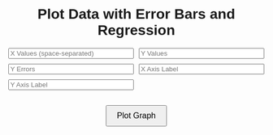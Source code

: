 <!DOCTYPE html>
<html lang="en">
<head>
  <meta charset="UTF-8" />
  <title>Plot with Error Bars and Regression</title>
  <script src="https://cdn.plot.ly/plotly-latest.min.js"></script>
  <style>
    body {
      font-family: Arial, sans-serif;
      margin: 40px;
      text-align: center;
    }
    .input-grid {
      display: grid;
      grid-template-columns: repeat(2, 1fr);
      gap: 10px;
      max-width: 600px;
      margin: 0 auto 20px;
    }
    input[type="text"] {
      width: 100%;
      padding: 8px;
    }
    button {
      padding: 10px 20px;
      margin-top: 10px;
      font-size: 16px;
    }
  </style>
</head>
<body>
  <h1>Plot Data with Error Bars and Regression</h1>

  <div class="input-grid">
    <input id="xValues" placeholder="X Values (space-separated)">
    <input id="yValues" placeholder="Y Values">
    <input id="yErrors" placeholder="Y Errors">
    <input id="xLabel" placeholder="X Axis Label">
    <input id="yLabel" placeholder="Y Axis Label">
  </div>

  <button onclick="plot()">Plot Graph</button>
  <div id="chart" style="width: 100%; height: 600px;"></div>

  <script>
    function parseInput(id) {
      return document.getElementById(id).value.trim().split(/\s+/).map(Number);
    }

    function weightedLinearRegression(x, y, errors) {
      const w = errors.map(e => 1 / (e * e));
      const sum = arr => arr.reduce((a, b) => a + b, 0);
      const S = sum(w);
      const Sx = sum(x.map((xi, i) => xi * w[i]));
      const Sy = sum(y.map((yi, i) => yi * w[i]));
      const Sxx = sum(x.map((xi, i) => xi * xi * w[i]));
      const Sxy = sum(x.map((xi, i) => xi * y[i] * w[i]));

      const denom = S * Sxx - Sx * Sx;
      const slope = (S * Sxy - Sx * Sy) / denom;
      const intercept = (Sxx * Sy - Sx * Sxy) / denom;

      const slopeError = Math.sqrt(S / denom);
      const interceptError = Math.sqrt(Sxx / denom);

      return { slope, intercept, slopeError, interceptError };
    }

    function plot() {
      const x = parseInput('xValues');
      const y = parseInput('yValues');
      const yErr = parseInput('yErrors');

      if (x.length !== y.length || y.length !== yErr.length) {
        alert("X, Y, and Y Errors must have the same length.");
        return;
      }

      const xLabel = document.getElementById("xLabel").value || "X Axis";
      const yLabel = document.getElementById("yLabel").value || "Y Axis";

      const { slope, intercept, slopeError, interceptError } =
        weightedLinearRegression(x, y, yErr);

      const regressionY = x.map(xi => slope * xi + intercept);

      const traceData = {
        x: x,
        y: y,
        error_y: {
          type: 'data',
          array: yErr,
          visible: true
        },
        mode: 'markers',
        name: 'Data',
        type: 'scatter',
        marker: { color: 'blue' }
      };

      const traceLine = {
        x: x,
        y: regressionY,
        mode: 'lines',
        line: { color: 'red' },
        type: 'scatter',
        showlegend: false
      };

      const equationText = `y = ${slope.toFixed(2)} ± ${slopeError.toFixed(2)}x + ${intercept.toFixed(2)} ± ${interceptError.toFixed(2)}`;

      const layout = {
        title: `Weighted Linear Regression`,
        xaxis: { title: xLabel },
        yaxis: { title: yLabel },
        showlegend: false,
        annotations: [{
          x: Math.min(...x),
          y: Math.max(...y),
          xanchor: 'left',
          yanchor: 'top',
          text: equationText,
          showarrow: false,
          font: {
            size: 14,
            color: 'black'
          },
          bgcolor: 'rgba(255,255,255,0.7)',
          bordercolor: 'black',
          borderwidth: 1
        }]
      };

      Plotly.newPlot('chart', [traceData, traceLine], layout);
    }
  </script>
</body>
</html>
